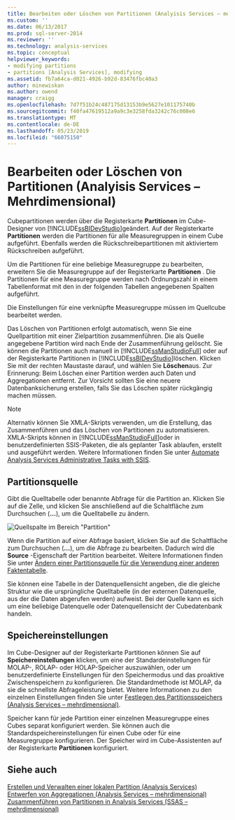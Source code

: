 ```yaml
---
title: Bearbeiten oder Löschen von Partitionen (Analyisis Services – mehrdimensional) | Microsoft-Dokumentation
ms.custom: ''
ms.date: 06/13/2017
ms.prod: sql-server-2014
ms.reviewer: ''
ms.technology: analysis-services
ms.topic: conceptual
helpviewer_keywords:
- modifying partitions
- partitions [Analysis Services], modifying
ms.assetid: fb7a64ca-d021-4926-b92d-83476fbc40a3
author: minewiskan
ms.author: owend
manager: craigg
ms.openlocfilehash: 7d7f51b24c487175d13153b9e5627e101175740b
ms.sourcegitcommit: f40fa47619512a9a9c3e3258fda3242c76c008e6
ms.translationtype: MT
ms.contentlocale: de-DE
ms.lasthandoff: 05/23/2019
ms.locfileid: "66075150"
---
```

# <a name="edit-or-delete-partitions-analyisis-services---multidimensional"></a>Bearbeiten oder Löschen von Partitionen (Analyisis Services – Mehrdimensional)
  Cubepartitionen werden über die Registerkarte **Partitionen** im Cube-Designer von [!INCLUDE[ssBIDevStudio](../../../includes/ssbidevstudio-md.md)]geändert. Auf der Registerkarte **Partitionen** werden die Partitionen für alle Measuregruppen in einem Cube aufgeführt. Ebenfalls werden die Rückschreibepartitionen mit aktiviertem Rückschreiben aufgeführt.  
  
 Um die Partitionen für eine beliebige Measuregruppe zu bearbeiten, erweitern Sie die Measuregruppe auf der Registerkarte **Partitionen** . Die Partitionen für eine Measuregruppe werden nach Ordnungszahl in einem Tabellenformat mit den in der folgenden Tabellen angegebenen Spalten aufgeführt.  
  
 Die Einstellungen für eine verknüpfte Measuregruppe müssen im Quellcube bearbeitet werden.  
  
 Das Löschen von Partitionen erfolgt automatisch, wenn Sie eine Quellpartition mit einer Zielpartition zusammenführen. Die als Quelle angegebene Partition wird nach Ende der Zusammenführung gelöscht. Sie können die Partitionen auch manuell in [!INCLUDE[ssManStudioFull](../../../includes/ssmanstudiofull-md.md)] oder auf der Registerkarte Partitionen in [!INCLUDE[ssBIDevStudio](../../../includes/ssbidevstudio-md.md)]löschen. Klicken Sie mit der rechten Maustaste darauf, und wählen Sie **Löschen**aus. Zur Erinnerung: Beim Löschen einer Partition werden auch Daten und Aggregationen entfernt. Zur Vorsicht sollten Sie eine neuere Datenbanksicherung erstellen, falls Sie das Löschen später rückgängig machen müssen.  
  
> [!NOTE]  
>  Alternativ können Sie XMLA-Skripts verwenden, um die Erstellung, das Zusammenführen und das Löschen von Partitionen zu automatisieren. XMLA-Skripts können in [!INCLUDE[ssManStudioFull](../../../includes/ssmanstudiofull-md.md)]oder in benutzerdefinierten SSIS-Paketen, die als geplanter Task ablaufen, erstellt und ausgeführt werden. Weitere Informationen finden Sie unter [Automate Analysis Services Administrative Tasks with SSIS](../instances/automate-analysis-services-administrative-tasks-with-ssis.md).  
  
## <a name="partition-source"></a>Partitionsquelle  
 Gibt die Quelltabelle oder benannte Abfrage für die Partition an. Klicken Sie auf die Zelle, und klicken Sie anschließend auf die Schaltfläche zum Durchsuchen (**...**), um die Quelltabelle zu ändern.  
  
 ![Quellspalte im Bereich "Partition"](../media/ssas-partitionsource.png "Quellspalte im Bereich \"Partition\"")  
  
 Wenn die Partition auf einer Abfrage basiert, klicken Sie auf die Schaltfläche zum Durchsuchen (**...**), um die Abfrage zu bearbeiten. Dadurch wird die **Source** -Eigenschaft der Partition bearbeitet. Weitere Informationen finden Sie unter [Ändern einer Partitionsquelle für die Verwendung einer anderen Faktentabelle](change-a-partition-source-to-use-a-different-fact-table.md).  
  
 Sie können eine Tabelle in der Datenquellensicht angeben, die die gleiche Struktur wie die ursprüngliche Quelltabelle (in der externen Datenquelle, aus der die Daten abgerufen werden) aufweist. Bei der Quelle kann es sich um eine beliebige Datenquelle oder Datenquellensicht der Cubedatenbank handeln.  
  
## <a name="storage-settings"></a>Speichereinstellungen  
 Im Cube-Designer auf der Registerkarte Partitionen können Sie auf **Speichereinstellungen** klicken, um eine der Standardeinstellungen für MOLAP-, ROLAP- oder HOLAP-Speicher auszuwählen, oder um benutzerdefinierte Einstellungen für den Speichermodus und das proaktive Zwischenspeichern zu konfigurieren. Die Standardmethode ist MOLAP, da sie die schnellste Abfrageleistung bietet. Weitere Informationen zu den einzelnen Einstellungen finden Sie unter [Festlegen des Partitionsspeichers &#40;Analysis Services – mehrdimensional&#41;](set-partition-storage-analysis-services-multidimensional.md).  
  
 Speicher kann für jede Partition einer einzelnen Measuregruppe eines Cubes separat konfiguriert werden. Sie können auch die Standardspeichereinstellungen für einen Cube oder für eine Measuregruppe konfigurieren. Der Speicher wird im Cube-Assistenten auf der Registerkarte **Partitionen** konfiguriert.  
  
## <a name="see-also"></a>Siehe auch  
 [Erstellen und Verwalten einer lokalen Partition &#40;Analysis Services&#41;](create-and-manage-a-local-partition-analysis-services.md)   
 [Entwerfen von Aggregationen &#40;Analysis Services – mehrdimensional&#41;](designing-aggregations-analysis-services-multidimensional.md)   
 [Zusammenführen von Partitionen in Analysis Services &#40;SSAS – mehrdimensional&#41;](merge-partitions-in-analysis-services-ssas-multidimensional.md)  
  
  
